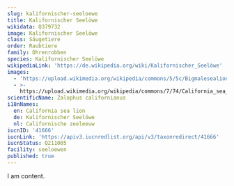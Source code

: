```yaml
---
slug: kalifornischer-seeloewe
title: Kalifornischer Seelöwe
wikidata: Q379732
image: Kalifornischer Seelöwe
class: Säugetiere
order: Raubtiere
family: Ohrenrobben
species: Kalifornischer Seelöwe
wikipediaLink: 'https://de.wikipedia.org/wiki/Kalifornischer_Seelöwe'
images:
  - 'https://upload.wikimedia.org/wikipedia/commons/5/5c/Bigmalesealion.jpg'
  - >-
    https://upload.wikimedia.org/wikipedia/commons/7/74/California_sea_lion_in_La_Jolla_(70568).jpg
scientificName: Zalophus californianus
i18nNames:
  en: California sea lion
  de: Kalifornischer Seelöwe
  nl: Californische zeeleeuw
iucnID: '41666'
iucnLink: 'https://apiv3.iucnredlist.org/api/v3/taxonredirect/41666'
iucnStatus: Q211005
facility: seeloewen
published: true
---
```


I am content.
